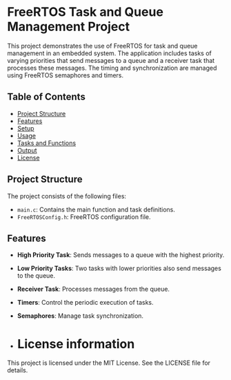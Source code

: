 # FreeRTOS Task and Queue Management Project

This project demonstrates the use of FreeRTOS for task and queue management in an embedded system. The application includes tasks of varying priorities that send messages to a queue and a receiver task that processes these messages. The timing and synchronization are managed using FreeRTOS semaphores and timers.

## Table of Contents
- [Project Structure](#project-structure)
- [Features](#features)
- [Setup](#setup)
- [Usage](#usage)
- [Tasks and Functions](#tasks-and-functions)
- [Output](#output)
- [License](#license)

## Project Structure

The project consists of the following files:
- `main.c`: Contains the main function and task definitions.
- `FreeRTOSConfig.h`: FreeRTOS configuration file.

## Features

- **High Priority Task**: Sends messages to a queue with the highest priority.
- **Low Priority Tasks**: Two tasks with lower priorities also send messages to the queue.
- **Receiver Task**: Processes messages from the queue.
- **Timers**: Control the periodic execution of tasks.
- **Semaphores**: Manage task synchronization.

- # License information
This project is licensed under the MIT License. See the LICENSE file for details.
